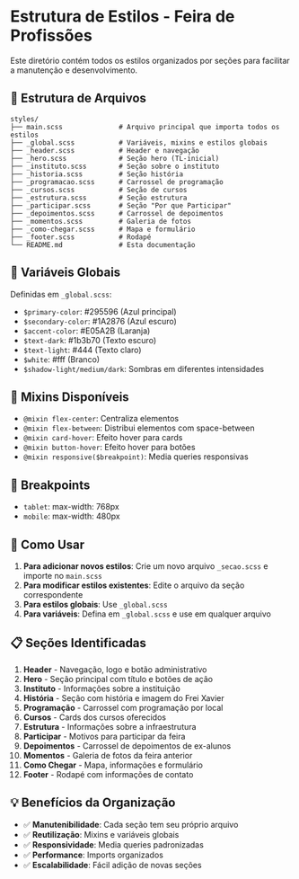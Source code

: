 # Estrutura de Estilos - Feira de Profissões

Este diretório contém todos os estilos organizados por seções para facilitar a manutenção e desenvolvimento.

## 📁 Estrutura de Arquivos

```
styles/
├── main.scss              # Arquivo principal que importa todos os estilos
├── _global.scss           # Variáveis, mixins e estilos globais
├── _header.scss           # Header e navegação
├── _hero.scss             # Seção hero (TL-inicial)
├── _instituto.scss        # Seção sobre o instituto
├── _historia.scss         # Seção história
├── _programacao.scss      # Carrossel de programação
├── _cursos.scss           # Seção de cursos
├── _estrutura.scss        # Seção estrutura
├── _participar.scss       # Seção "Por que Participar"
├── _depoimentos.scss      # Carrossel de depoimentos
├── _momentos.scss         # Galeria de fotos
├── _como-chegar.scss      # Mapa e formulário
├── _footer.scss           # Rodapé
└── README.md              # Esta documentação
```

## 🎨 Variáveis Globais

Definidas em `_global.scss`:

- `$primary-color`: #295596 (Azul principal)
- `$secondary-color`: #1A2876 (Azul escuro)
- `$accent-color`: #E05A2B (Laranja)
- `$text-dark`: #1b3b70 (Texto escuro)
- `$text-light`: #444 (Texto claro)
- `$white`: #fff (Branco)
- `$shadow-light/medium/dark`: Sombras em diferentes intensidades

## 🔧 Mixins Disponíveis

- `@mixin flex-center`: Centraliza elementos
- `@mixin flex-between`: Distribui elementos com space-between
- `@mixin card-hover`: Efeito hover para cards
- `@mixin button-hover`: Efeito hover para botões
- `@mixin responsive($breakpoint)`: Media queries responsivas

## 📱 Breakpoints

- `tablet`: max-width: 768px
- `mobile`: max-width: 480px

## 🚀 Como Usar

1. **Para adicionar novos estilos**: Crie um novo arquivo `_secao.scss` e importe no `main.scss`
2. **Para modificar estilos existentes**: Edite o arquivo da seção correspondente
3. **Para estilos globais**: Use `_global.scss`
4. **Para variáveis**: Defina em `_global.scss` e use em qualquer arquivo

## 📋 Seções Identificadas

1. **Header** - Navegação, logo e botão administrativo
2. **Hero** - Seção principal com título e botões de ação
3. **Instituto** - Informações sobre a instituição
4. **História** - Seção com história e imagem do Frei Xavier
5. **Programação** - Carrossel com programação por local
6. **Cursos** - Cards dos cursos oferecidos
7. **Estrutura** - Informações sobre a infraestrutura
8. **Participar** - Motivos para participar da feira
9. **Depoimentos** - Carrossel de depoimentos de ex-alunos
10. **Momentos** - Galeria de fotos da feira anterior
11. **Como Chegar** - Mapa, informações e formulário
12. **Footer** - Rodapé com informações de contato

## 💡 Benefícios da Organização

- ✅ **Manutenibilidade**: Cada seção tem seu próprio arquivo
- ✅ **Reutilização**: Mixins e variáveis globais
- ✅ **Responsividade**: Media queries padronizadas
- ✅ **Performance**: Imports organizados
- ✅ **Escalabilidade**: Fácil adição de novas seções
